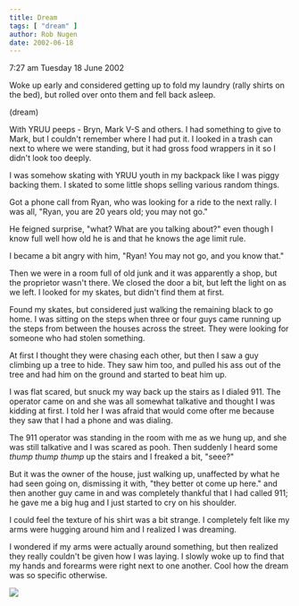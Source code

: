 ```yaml
---
title: Dream
tags: [ "dream" ]
author: Rob Nugen
date: 2002-06-18
---
```


<p class=date>7:27 am Tuesday 18 June 2002</p>

<p>Woke up early and considered getting up to fold my laundry (rally shirts
on the bed), but rolled over onto them and fell back asleep.</p>

<p class=note>(dream)</p>

<p class=dream>With YRUU peeps - Bryn, Mark V-S and others.  I had something
to give to Mark, but I couldn't remember where I had put it.  I looked in a
trash can next to where we were standing, but it had gross food wrappers in
it so I didn't look too deeply.</p>

<p class=dream>I was somehow skating with YRUU youth in my backpack like I
was piggy backing them.  I skated to some little shops selling various
random things.</p>

<p class=dream>Got a phone call from Ryan, who was looking for a ride to the
next rally.  I was all, "Ryan, you are 20 years old; you may not go."</p>

<p class=dream>He feigned surprise, "what?  What are you talking about?"
even though I know full well how old he is and that he knows the age limit
rule.</p>

<p class=dream>I became a bit angry with him, "Ryan!  You may not go, and
you know that."</p>

<p class=dream>Then we were in a room full of old junk and it was apparently
a shop, but the proprietor wasn't there.  We closed the door a bit, but left
the light on as we left.  I looked for my skates, but didn't find them at
first. </p>

<p class=dream>Found my skates, but considered just walking the remaining
black to go home.  I was sitting on the steps when three or four guys came
running up the steps from between the houses across the street.  They were
looking for someone who had stolen something.</p>

<p class=dream>At first I thought they were chasing each other, but then I
saw a guy climbing up a tree to hide.   They saw him too, and pulled his ass
out of the tree and had him on the ground and started to beat him up.</p>

<p class=dream>I was flat scared, but snuck my way back up the stairs as I
dialed 911.  The operator came on and she was all somewhat talkative and
thought I was kidding at first.  I told her I was afraid that would come
ofter me because they saw that I had a phone and was dialing.</p>

<p class=dream>The 911 operator was standing in the room with me as we hung
up, and she was still talkative and I was scared as pooh.  Then suddenly I
heard some <em>thump thump thump</em> up the stairs and I freaked a bit,
"seee?"</p>

<p class=dream>But it was the owner of the house, just walking up,
unaffected by what he had seen going on, dismissing it with, "they better ot
come up here." and then another guy came in and was completely thankful that
I had called 911; he gave me a big hug and I just started to cry on his
shoulder.</p>

<p class=dream>I could feel the texture of his shirt was a bit
strange.  I completely felt like my arms were hugging around him and I
realized I was dreaming.</p>

<p>I wondered if my arms were actually around something, but then realized
they really couldn't be given how I was laying. I slowly woke up to find
that my hands and forearms were right next to one another.  Cool how the
dream was so specific otherwise.</p>

<p><img src="/images/rob/wL-ROB.gif"/></p>

